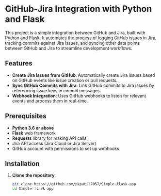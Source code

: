 # GitHub-Jira Integration with Python and Flask

This project is a simple integration between GitHub and Jira, built with Python and Flask. It automates the process of logging GitHub issues in Jira, tracking commits against Jira issues, and syncing other data points between GitHub and Jira to streamline development workflows.

## Features

- **Create Jira Issues from GitHub**: Automatically create Jira issues based on GitHub events like issue creation or pull requests.
- **Sync GitHub Commits with Jira**: Link GitHub commits to Jira issues by referencing issue keys in commit messages.
- **Webhook Integration**: Uses GitHub webhooks to listen for relevant events and process them in real-time.

## Prerequisites

- **Python 3.6 or above**
- **Flask** web framework
- **Requests** library for making API calls
- Jira API access (Jira Cloud or Jira Server)
- GitHub account with permissions to set up webhooks

## Installation

1. **Clone the repository**:
   ```bash
   git clone https://github.com/pkpatil7057/Simple-flask-app
   cd Simple-flask-app
